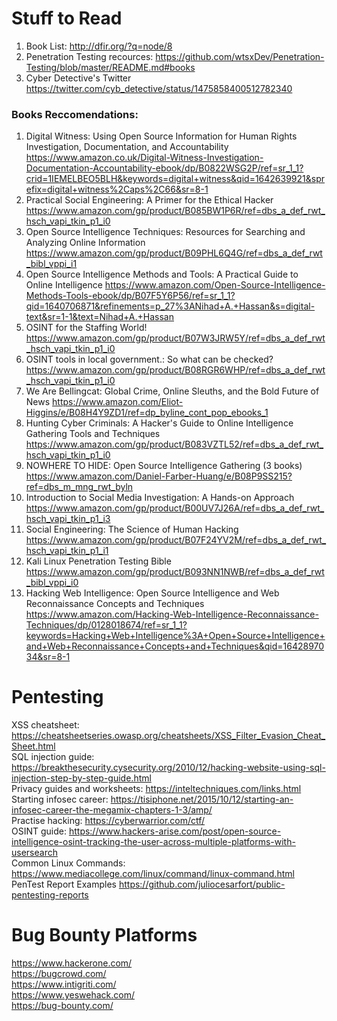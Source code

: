 # Stuff to Read
1. Book List: http://dfir.org/?q=node/8
2. Penetration Testing recources: https://github.com/wtsxDev/Penetration-Testing/blob/master/README.md#books
3. Cyber Detective's Twitter https://twitter.com/cyb_detective/status/1475858400512782340


### Books Reccomendations: 
1. Digital Witness: Using Open Source Information for Human Rights Investigation, Documentation, and Accountability https://www.amazon.co.uk/Digital-Witness-Investigation-Documentation-Accountability-ebook/dp/B0822WSG2P/ref=sr_1_1?crid=1IEMELBEO5BLH&keywords=digital+witness&qid=1642639921&sprefix=digital+witness%2Caps%2C66&sr=8-1
2. Practical Social Engineering: A Primer for the Ethical Hacker https://www.amazon.com/gp/product/B085BW1P6R/ref=dbs_a_def_rwt_hsch_vapi_tkin_p1_i0
3. Open Source Intelligence Techniques: Resources for Searching and Analyzing Online Information https://www.amazon.com/gp/product/B09PHL6Q4G/ref=dbs_a_def_rwt_bibl_vppi_i1
4. Open Source Intelligence Methods and Tools: A Practical Guide to Online Intelligence https://www.amazon.com/Open-Source-Intelligence-Methods-Tools-ebook/dp/B07F5Y6P56/ref=sr_1_1?qid=1640706871&refinements=p_27%3ANihad+A.+Hassan&s=digital-text&sr=1-1&text=Nihad+A.+Hassan
5. OSINT for the Staffing World! https://www.amazon.com/gp/product/B07W3JRW5Y/ref=dbs_a_def_rwt_hsch_vapi_tkin_p1_i0
6. OSINT tools in local government.: So what can be checked? https://www.amazon.com/gp/product/B08RGR6WHP/ref=dbs_a_def_rwt_hsch_vapi_tkin_p1_i0
7. We Are Bellingcat: Global Crime, Online Sleuths, and the Bold Future of News https://www.amazon.com/Eliot-Higgins/e/B08H4Y9ZD1/ref=dp_byline_cont_pop_ebooks_1
8. Hunting Cyber Criminals: A Hacker's Guide to Online Intelligence Gathering Tools and Techniques https://www.amazon.com/gp/product/B083VZTL52/ref=dbs_a_def_rwt_hsch_vapi_tkin_p1_i0
9. NOWHERE TO HIDE: Open Source Intelligence Gathering (3 books) https://www.amazon.com/Daniel-Farber-Huang/e/B08P9SS215?ref=dbs_m_mng_rwt_byln
10. Introduction to Social Media Investigation: A Hands-on Approach https://www.amazon.com/gp/product/B00UV7J26A/ref=dbs_a_def_rwt_hsch_vapi_tkin_p1_i3
11. Social Engineering: The Science of Human Hacking https://www.amazon.com/gp/product/B07F24YV2M/ref=dbs_a_def_rwt_hsch_vapi_tkin_p1_i1
12. Kali Linux Penetration Testing Bible https://www.amazon.com/gp/product/B093NN1NWB/ref=dbs_a_def_rwt_bibl_vppi_i0
13. Hacking Web Intelligence: Open Source Intelligence and Web Reconnaissance Concepts and Techniques https://www.amazon.com/Hacking-Web-Intelligence-Reconnaissance-Techniques/dp/0128018674/ref=sr_1_1?keywords=Hacking+Web+Intelligence%3A+Open+Source+Intelligence+and+Web+Reconnaissance+Concepts+and+Techniques&qid=1642897034&sr=8-1



# Pentesting
XSS cheatsheet: https://cheatsheetseries.owasp.org/cheatsheets/XSS_Filter_Evasion_Cheat_Sheet.html <br>
SQL injection guide: https://breakthesecurity.cysecurity.org/2010/12/hacking-website-using-sql-injection-step-by-step-guide.html <br>
Privacy guides and worksheets: https://inteltechniques.com/links.html <br>
Starting infosec career: https://tisiphone.net/2015/10/12/starting-an-infosec-career-the-megamix-chapters-1-3/amp/ <br>
Practise hacking: https://cyberwarrior.com/ctf/ <br>
OSINT guide: https://www.hackers-arise.com/post/open-source-intelligence-osint-tracking-the-user-across-multiple-platforms-with-usersearch <br>
Common Linux Commands: https://www.mediacollege.com/linux/command/linux-command.html <br>
PenTest Report Examples https://github.com/juliocesarfort/public-pentesting-reports <br>

# Bug Bounty Platforms
https://www.hackerone.com/ <br>
https://bugcrowd.com/ <br>
https://www.intigriti.com/ <br>
https://www.yeswehack.com/ <br>
https://bug-bounty.com/ <br>
